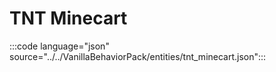 # TNT Minecart

:::code language="json" source="../../VanillaBehaviorPack/entities/tnt_minecart.json":::